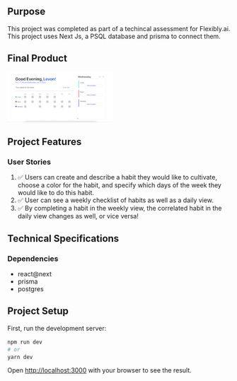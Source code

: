 ## Purpose
This project was completed as part of a techincal assessment for Flexibly.ai. This project uses Next Js, a PSQL database and prisma to connect them.

## Final Product
![](https://raw.githubusercontent.com/EbukaMoneme/habit-tracker/main/docs/habit-tracker_video_AdobeCreativeCloudExpress.gif)

## Project Features
### User Stories

1. ✅ Users can create and describe a habit they would like to cultivate, choose a color for the habit, and specify which days of the week they would like to do this habit.
2. ✅ User can see a weekly checklist of habits as well as a daily view.
3. ✅ By completing a habit in the weekly view, the correlated habit in the daily view changes as well, or vice versa!

## Technical Specifications

### Dependencies

- react@next
- prisma
- postgres

## Project Setup

First, run the development server:

```bash
npm run dev
# or
yarn dev
```

Open [http://localhost:3000](http://localhost:3000) with your browser to see the result.
